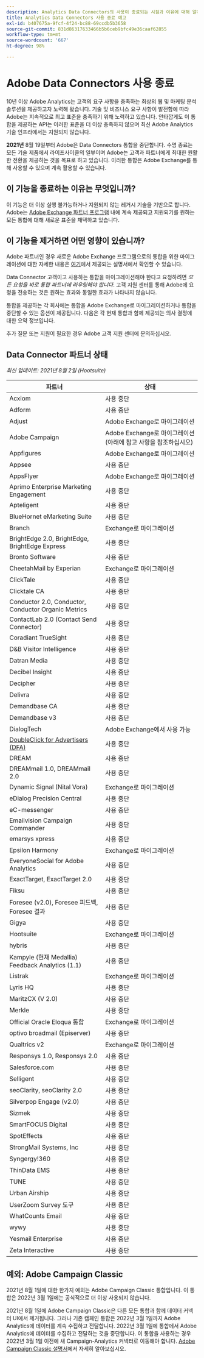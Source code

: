 ```yaml
---
description: Analytics Data Connectors의 사용이 종료되는 시점과 이유에 대해 알아봅니다.
title: Analytics Data Connectors 사용 종료 예고
exl-id: b407675a-9fcf-4f24-bc88-69ccdb5b3658
source-git-commit: 831d86317633466b5b6ceb9bfc49e36caaf62855
workflow-type: tm+mt
source-wordcount: '667'
ht-degree: 98%

---
```


# Adobe Data Connectors 사용 종료

10년 이상 Adobe Analytics는 고객의 요구 사항을 충족하는 최상의 웹 및 마케팅 분석 솔루션을 제공하고자 노력해 왔습니다. 기술 및 비즈니스 요구 사항이 발전함에 따라 Adobe는 지속적으로 최고 표준을 충족하기 위해 노력하고 있습니다.  안타깝게도 이 통합을 제공하는 API는 이러한 표준을 더 이상 충족하지 않으며 최신 Adobe Analytics 기술 인프라에서는 지원되지 않습니다.

**2021년** 8월 19일부터 Adobe은 Data Connectors 통합을 중단합니다. 수명 종료는 모든 기술 제품에서 라이프사이클의 일부이며 Adobe는 고객과 파트너에게 최대한 원활한 전환을 제공하는 것을 목표로 하고 있습니다. 이러한 통합은 Adobe Exchange를 통해 사용할 수 있으며 계속 활용할 수 있습니다.

## 이 기능을 종료하는 이유는 무엇입니까?

이 기능은 더 이상 실행 불가능하거나 지원되지 않는 레거시 기술을 기반으로 합니다. Adobe는 [Adobe Exchange 파트너 프로그램](https://partners.adobe.com/exchangeprogram/experiencecloud) 내에 계속 제공되고 지원되기를 원하는 모든 통합에 대해 새로운 표준을 채택하고 있습니다.

## 이 기능을 제거하면 어떤 영향이 있습니까?

Adobe 파트너인 경우 새로운 Adobe Exchange 프로그램으로의 통합을 위한 마이그레이션에 대한 자세한 내용은 [여기](https://adobeexchangeec.zendesk.com/hc/ko-kr/articles/360003867071-Adobe-Analytics-Integration-Tools)에서 제공되는 설명서에서 확인할 수 있습니다.

Data Connector 고객이고 사용하는 통합을 마이그레이션해야 한다고 요청하려면 *모든 요청을 바로 통합 파트너에 라우팅해야 합니다*. 고객 지원 센터를 통해 Adobe에 요청을 전송하는 것은 원하는 효과와 동일한 효과가 나타나지 않습니다.

통합을 제공하는 각 회사에는 통합을 Adobe Exchange로 마이그레이션하거나 통합을 중단할 수 있는 옵션이 제공됩니다. 다음은 각 현재 통합과 함께 제공되는 의사 결정에 대한 요약 정보입니다.

추가 질문 또는 지원이 필요한 경우 Adobe 고객 지원 센터에 문의하십시오.

## Data Connector 파트너 상태

*최신 업데이트: 2021년 8월 2일 (Hootsuite)*

| 파트너 | 상태 |
| --- | --- |
| Acxiom | 사용 중단 |
| Adform | 사용 중단 |
| Adjust | Adobe Exchange로 마이그레이션 |
| Adobe Campaign | Adobe Exchange로 마이그레이션 (아래에 참고 사항을 참조하십시오) |
| Appfigures | Adobe Exchange로 마이그레이션 |
| Appsee | 사용 중단 |
| AppsFlyer | Adobe Exchange로 마이그레이션 |
| Aprimo Enterprise Marketing Engagement | 사용 중단 |
| Apteligent | 사용 중단 |
| BlueHornet eMarketing Suite | 사용 중단 |
| Branch | Exchange로 마이그레이션 |
| BrightEdge 2.0, BrightEdge, BrightEdge Express | 사용 중단 |
| Bronto Software | 사용 중단 |
| CheetahMail by Experian | Exchange로 마이그레이션 |
| ClickTale | 사용 중단 |
| Clicktale CA | 사용 중단 |
| Conductor 2.0, Conductor, Conductor Organic Metrics | 사용 중단 |
| ContactLab 2.0 (Contact Send Connector) | 사용 중단 |
| Coradiant TrueSight | 사용 중단 |
| D&amp;B Visitor Intelligence | 사용 중단 |
| Datran Media | 사용 중단 |
| Decibel Insight | 사용 중단 |
| Decipher | 사용 중단 |
| Delivra | 사용 중단 |
| Demandbase CA | 사용 중단 |
| Demandbase v3 | 사용 중단 |
| DialogTech | Adobe Exchange에서 사용 가능 |
| [DoubleClick for Advertisers (DFA)](/help/import/data-connectors/dfa-data-connector-analytics/dfa-eol.md) | 사용 중단 |
| DREAM | 사용 중단 |
| DREAMmail 1.0, DREAMmail 2.0 | 사용 중단 |
| Dynamic Signal (Nital Vora) | Exchange로 마이그레이션 |
| eDialog Precision Central | 사용 중단 |
| eC-messenger | 사용 중단 |
| Emailvision Campaign Commander | 사용 중단 |
| emarsys xpress | 사용 중단 |
| Epsilon Harmony | Exchange로 마이그레이션 |
| EveryoneSocial for Adobe Analytics | 사용 중단 |
| ExactTarget, ExactTarget 2.0 | 사용 중단 |
| Fiksu | 사용 중단 |
| Foresee (v2.0), Foresee 피드백, Foresee 결과 | 사용 중단 |
| Gigya | 사용 중단 |
| Hootsuite | Exchange로 마이그레이션 |
| hybris | 사용 중단 |
| Kampyle (현재 Medallia) Feedback Analytics (1.1) | 사용 중단 |
| Listrak | Exchange로 마이그레이션 |
| Lyris HQ | 사용 중단 |
| MaritzCX (V 2.0) | 사용 중단 |
| Merkle | 사용 중단 |
| Official Oracle Eloqua 통합 | Exchange로 마이그레이션 |
| optivo broadmail (Episerver) | 사용 중단 |
| Qualtrics v2 | Exchange로 마이그레이션 |
| Responsys 1.0, Responsys 2.0 | 사용 중단 |
| Salesforce.com | 사용 중단 |
| Selligent | 사용 중단 |
| seoClarity, seoClarity 2.0 | 사용 중단 |
| Silverpop Engage (v2.0) | 사용 중단 |
| Sizmek | 사용 중단 |
| SmartFOCUS Digital | 사용 중단 |
| SpotEffects | 사용 중단 |
| StrongMail Systems, Inc | 사용 중단 |
| Syngergy!360 | 사용 중단 |
| ThinData EMS | 사용 중단 |
| TUNE | 사용 중단 |
| Urban Airship | 사용 중단 |
| UserZoom Survey 도구 | 사용 중단 |
| WhatCounts Email | 사용 중단 |
| wywy | 사용 중단 |
| Yesmail Enterprise | 사용 중단 |
| Zeta Interactive | 사용 중단 |

## 예외: Adobe Campaign Classic

2021년 8월 1일에 대한 한가지 예외는 Adobe Campaign Classic 통합입니다. 이 통합은 2022년 3월 1일에는 공식적으로 더 이상 사용되지 않습니다.

2021년 8월 1일에 Adobe Campaign Classic은 다른 모든 통합과 함께 데이터 커넥터 UI에서 제거됩니다. 그러나 기존 캠페인 통합은 2022년 3월 1일까지 Adobe Analytics에 데이터를 계속 수집하고 전달합니다. 2022년 3월 1일에 통합에서 Adobe Analytics에 데이터를 수집하고 전달하는 것을 중단합니다. 이 통합을 사용하는 경우 2022년 3월 1일 이전에 새 Campaign-Analytics 커넥터로 이동해야 합니다. [Adobe Campaign Classic 설명서](https://experienceleague.adobe.com/docs/campaign-classic/using/release-notes/aa-connector-migration.html?lang=ko-KR)에서 자세히 알아보십시오.